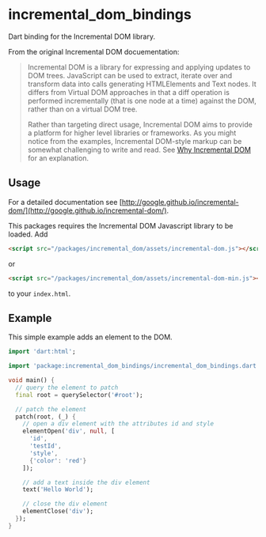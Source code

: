 # incremental_dom_bindings
Dart binding for the Incremental DOM library.

From the original Incremental DOM docuementation:
>Incremental DOM is a library for expressing and applying updates to DOM trees. JavaScript can be used to extract, iterate over and transform data into calls generating HTMLElements and Text nodes. It differs from Virtual DOM approaches in that a diff operation is performed incrementally (that is one node at a time) against the DOM, rather than on a virtual DOM tree.
>
>Rather than targeting direct usage, Incremental DOM aims to provide a platform for higher level libraries or frameworks. As you might notice from the examples, Incremental DOM-style markup can be somewhat challenging to write and read. See [Why Incremental DOM](http://google.github.io/incremental-dom/#why-incremental-dom) for an explanation.

## Usage
For a detailed documentation see [http://google.github.io/incremental-dom/](http://google.github.io/incremental-dom/).

This packages requires the Incremental DOM Javascript library to be loaded. Add
```html
<script src="/packages/incremental_dom/assets/incremental-dom.js"></script>
```
or 
```html
<script src="/packages/incremental_dom/assets/incremental-dom-min.js"></script>
```
to your `index.html`.

## Example
This simple example adds an element to the DOM.
```dart
import 'dart:html';

import 'package:incremental_dom_bindings/incremental_dom_bindings.dart';

void main() {
  // query the element to patch
  final root = querySelector('#root');

  // patch the element
  patch(root, (_) {
    // open a div element with the attributes id and style
    elementOpen('div', null, [
      'id',
      'testId',
      'style',
      {'color': 'red'}
    ]);

    // add a text inside the div element
    text('Hello World');

    // close the div element
    elementClose('div');
  });
}
```
